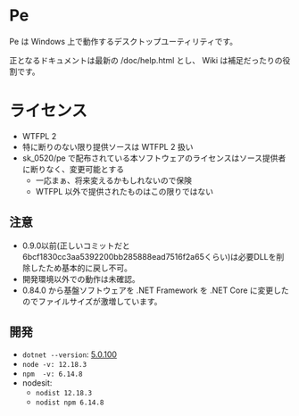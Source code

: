 # Pe

Pe は Windows 上で動作するデスクトップユーティリティです。

正となるドキュメントは最新の <Pe>/doc/help.html とし、 Wiki は補足だったりの役割です。


# ライセンス

* WTFPL 2
* 特に断りのない限り提供ソースは WTFPL 2 扱い
* sk_0520/pe で配布されている本ソフトウェアのライセンスはソース提供者に断りなく、変更可能とする
  * 一応まぁ、将来変えるかもしれないので保険
  * WTFPL 以外で提供されたものはこの限りではない


## 注意

* 0.9.0以前(正しいコミットだと6bcf1830cc3aa5392200bb285888ead7516f2a65くらい)は必要DLLを削除したため基本的に戻し不可。
* 開発環境以外での動作は未確認。
* 0.84.0 から基盤ソフトウェアを .NET Framework を .NET Core に変更したのでファイルサイズが激増しています。

## 開発

* `dotnet --version`: [5.0.100](https://dotnet.microsoft.com/download/dotnet/5.0)
* `node -v: 12.18.3`
* `npm  -v: 6.14.8`
* nodesit:
  * `nodist 12.18.3`
  * `nodist npm 6.14.8`


